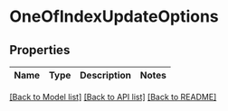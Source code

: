 # OneOfIndexUpdateOptions

## Properties
Name | Type | Description | Notes
------------ | ------------- | ------------- | -------------

[[Back to Model list]](../../../README_MANAGEMENT.md#documentation-for-models) [[Back to API list]](../../../README_MANAGEMENT.md#documentation-for-api-endpoints) [[Back to README]](../../../README_MANAGEMENT.md)

